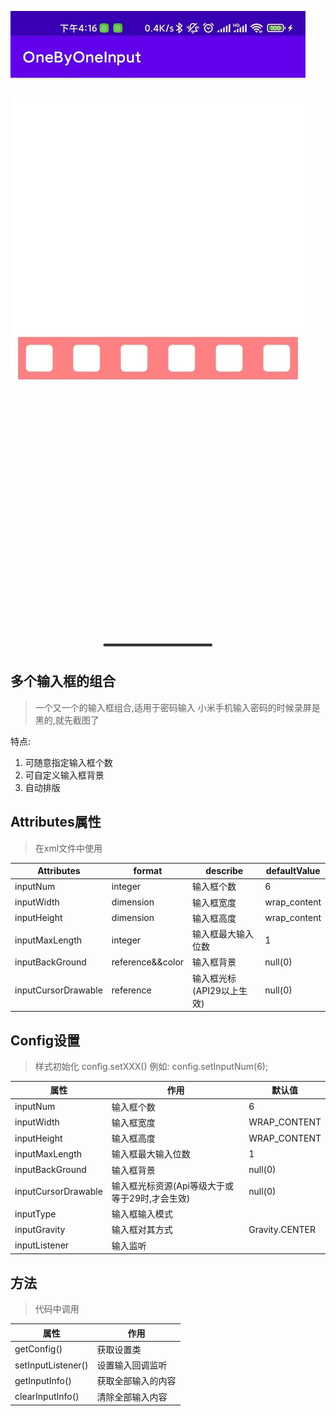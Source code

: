 ![img](https://github.com/WWGsky/OneByOneLayout/blob/master/img/3a63aca86cb1eeba8c43129787f9034.jpg)

## 多个输入框的组合
> 一个又一个的输入框组合,适用于密码输入
> 小米手机输入密码的时候录屏是黑的,就先截图了

特点:
1. 可随意指定输入框个数
2. 可自定义输入框背景
3. 自动排版

## Attributes属性
>在xml文件中使用

|Attributes|format|describe|defaultValue
|---|---|---|---|
|inputNum|integer|输入框个数|6
|inputWidth|dimension|输入框宽度|wrap_content
|inputHeight|dimension|输入框高度|wrap_content
|inputMaxLength|integer|输入框最大输入位数|1
|inputBackGround|reference&&color|输入框背景|null(0)
|inputCursorDrawable|reference|输入框光标(API29以上生效)|null(0)

## Config设置
>样式初始化
>config.setXXX()
>例如: config.setInputNum(6);

|属性|作用|默认值|
|---|---|---|
|inputNum|输入框个数|6|
|inputWidth|输入框宽度|WRAP_CONTENT|
|inputHeight|输入框高度|WRAP_CONTENT|
|inputMaxLength|输入框最大输入位数|1|
|inputBackGround|输入框背景|null(0)|
|inputCursorDrawable|输入框光标资源(Api等级大于或等于29时,才会生效)|null(0)|
|inputType|输入框输入模式||
|inputGravity|输入框对其方式|Gravity.CENTER|
|inputListener|输入监听||

## 方法
>代码中调用

|属性|作用|
|---|---|
|getConfig()|获取设置类|
|setInputListener()|设置输入回调监听|
|getInputInfo()|获取全部输入的内容|
|clearInputInfo()|清除全部输入内容|
